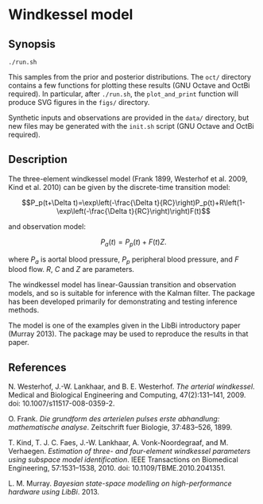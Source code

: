 Windkessel model
================

Synopsis
--------

    ./run.sh

This samples from the prior and posterior distributions. The `oct/` directory
contains a few functions for plotting these results (GNU Octave and OctBi
required). In particular, after `./run.sh`, the `plot_and_print` function will
produce SVG figures in the `figs/` directory.

Synthetic inputs and observations are provided in the `data/` directory, but
new files may be generated with the `init.sh` script (GNU Octave and OctBi
required).

Description
-----------

The three-element windkessel model (Frank 1899, Westerhof et al. 2009, Kind et
al. 2010) can be given by the discrete-time transition model:

$$P_p(t+\Delta t)=\exp\left(-\frac{\Delta
t}{RC}\right)P_p(t)+R\left(1-\exp\left(-\frac{\Delta
t}{RC}\right)\right)F(t)$$

and observation model:

$$P_a(t)=P_p(t)+F(t)Z.$$

where $P_a$ is aortal blood pressure, $P_p$ peripheral blood pressure, and
$F$ blood flow. $R$, $C$ and $Z$ are parameters.

The windkessel model has linear-Gaussian transition and observation models,
and so is suitable for inference with the Kalman filter. The package has been
developed primarily for demonstrating and testing inference methods.

The model is one of the examples given in the LibBi introductory paper
(Murray 2013). The package may be used to reproduce the results in that paper.

References
----------

N. Westerhof, J.-W. Lankhaar, and B. E. Westerhof. *The arterial
windkessel*. Medical and Biological Engineering and Computing, 47(2):131–141,
2009. doi: 10.1007/s11517-008-0359-2.

O. Frank. *Die grundform des arterielen pulses erste abhandlung: mathematische
analyse*. Zeitschrift fuer Biologie, 37:483–526, 1899.

T. Kind, T. J. C. Faes, J.-W. Lankhaar, A. Vonk-Noordegraaf, and
M. Verhaegen. *Estimation of three- and four-element windkessel parameters
using subspace model identification*. IEEE Transactions on Biomedical
Engineering, 57:1531–1538, 2010. doi: 10.1109/TBME.2010.2041351.

L. M. Murray. *Bayesian state-space modelling on high-performance hardware
using LibBi*. 2013.
